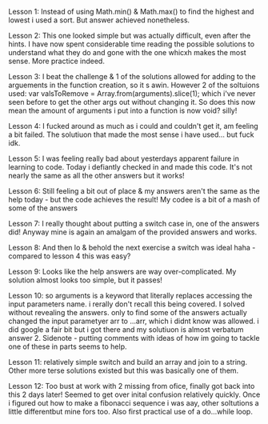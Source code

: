Lesson 1: Instead of using Math.min() & Math.max() to find the highest and lowest i used a sort. But answer achieved nonetheless.

Lesson 2: This one looked simple but was actually difficult, even after the hints. I have now spent considerable time reading the possible solutions to understand what they do and gone with the one whicxh makes the most sense. More practice indeed.

Lesson 3: I beat the challenge & 1 of the solutions allowed for adding to the arguements in the function creation, so it s awin. However 2 of the soltuions used: var valsToRemove = Array.from(arguments).slice(1); which i've never seen before to get the other args out without changing it. So does this now mean the amount of arguments i put into a function is now void? silly!

Lesson 4: I fucked around as much as i could and couldn't get it, am feeling a bit failed. The solutiuon that made the most sense i have used... but fuck idk.

Lesson 5: I was feeling really bad about yesterdays apparent failure in learning to code. Today i defiantly checked in and made this code. It's not nearly the same as all the other answers but it works!

Lesson 6: Still feeling a bit out of place & my answers aren't the same as the help today - but the code achieves the result! My codee is a bit of a mash of some of the answers

Lesson 7: I really thought about putting a switch case in, one of the answers did! Anyway mine is again an amalgam of the provided answers and works.

Lesson 8: And then lo & behold the next exercise a switch was ideal haha - compared to lesson 4 this was easy? 

Lesson 9: Looks like the help answers are way over-complicated. My solution almost looks too simple, but it passes!

Lesson 10: so arguments is a keyword that literally replaces accessing the input parameters name. i rerally don't recall this being covered. I solved without revealing the answers. only to find some of the answers actually changed the input parametyer arr to ...arr, which i didnt know was allowed. i did google a fair bit but i got there and my solutiuon is almost verbatum answer 2.
Sidenote - putting comments with ideas of how im going to tackle one of these in parts seems to help.

Lesson 11: relatively simple switch and build an array and join to a string. Other more terse solutions existed but this was basically one of them.

Lesson 12: Too bust at work with 2 missing from ofice, finally got back into this 2 days later! Seemed to get over inital confusion relatively quickly. Once i figured out how to make a fibonacci sequence i was aay, other soltutions a little differentbut mine fors too. Also first practical use of a do...while loop.